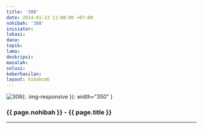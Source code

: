 ```yaml
---
title: '308'
date: 2014-01-23 11:08:00 +07:00
nohibah: '308'
inisiator:
lokasi:
dana:
topik:
lama:
deskripsi:
masalah:
solusi:
keberhasilan:
layout: hibahcmb
---
```


![308](/static/img/hibahcmb/308.png){: .img-responsive }{: width="350" }

### {{ page.nohibah }} - {{ page.title }}

---
